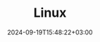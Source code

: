 ---
weight: 999
title: "Linux"
description: ""
icon: "article"
date: "2024-09-19T15:48:22+03:00"
lastmod: "2024-09-19T15:48:22+03:00"
draft: false
toc: true
---